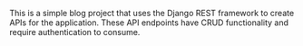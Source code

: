 This is a simple blog project that uses the Django REST framework to create APIs for the application.
These API endpoints have CRUD functionality and require authentication to consume. 